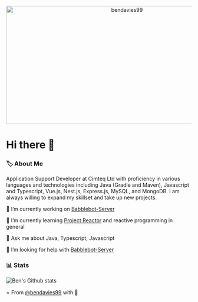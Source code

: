 <p align="center">
<img src="https://socialify.git.ci/bendavies99/bendavies99/image?description=1&descriptionEditable=Application%20Support%20Developer%20at%20Cimteq!&font=KoHo&pattern=Circuit%20Board&theme=Dark" alt="bendavies99" width="640" height="320" />
</p>

# Hi there 👋

### 🏷️ About Me

Application Support Developer at Cimteq Ltd with proficiency in various languages and technologies including Java (Gradle and Maven), Javascript and Typescript, Vue.js, Nest.js, Express.js, MySQL, and MongoDB. I am always willing to expand my skillset and take up new projects.

🔭 I’m currently working on [Babblebot-Server](https://github.com/bendavies99/Babblebot-Server)

🌱 I’m currently learning [Project Reactor](https://projectreactor.io/) and reactive  programming in general

💬 Ask me about Java, Typescript, Javascript

🤔 I’m looking for help with [Babblebot-Server](https://github.com/bendavies99/Babblebot-Server)

### :bar_chart: Stats

![Ben's Github stats](https://github-readme-stats.vercel.app/api?username=bendavies99&show_icons=true&theme=radical)

⭐️ From [@bendavies99](https://github.com/bendavies99) with :sparkling_heart: 

<!--
**bendavies99/bendavies99** is a ✨ _special_ ✨ repository because its `README.md` (this file) appears on your GitHub profile.

Here are some ideas to get you started:

- 🔭 I’m currently working on ...
- 🌱 I’m currently learning ...
- 👯 I’m looking to collaborate on ...
- 🤔 I’m looking for help with ...
- 💬 Ask me about ...
- 📫 How to reach me: ...
- 😄 Pronouns: ...
- ⚡ Fun fact: ...
-->
